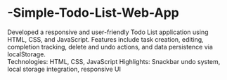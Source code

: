 # -Simple-Todo-List-Web-App
Developed a responsive and user-friendly Todo List application using HTML, CSS, and JavaScript. 
Features include task creation, editing, completion tracking, delete and undo actions, and data persistence via localStorage.  
Technologies: HTML, CSS, JavaScript 
Highlights: Snackbar undo system, local storage integration, responsive UI
